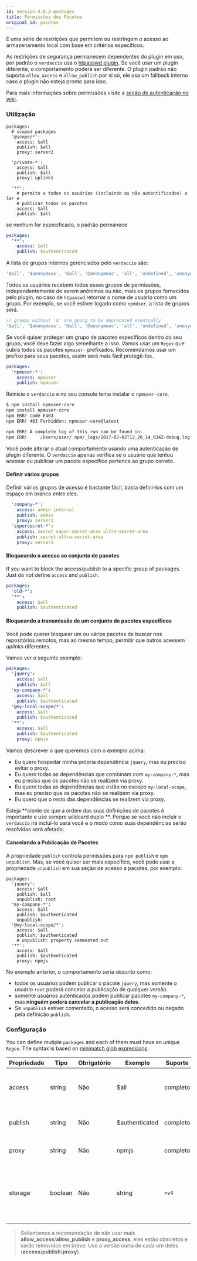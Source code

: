 ```yaml
---
id: version-4.0.2-packages
title: Permissões dos Pacotes
original_id: pacotes
---
```


É uma série de restrições que permitem ou restringem o acesso ao armazenamento local com base em critérios específicos.

As restrições de segurança permanecem dependentes do plugin em uso, por padrão o `verdaccio` usa o [htpasswd plugin](https://github.com/verdaccio/verdaccio-htpasswd). Se você usar um plugin diferente, o comportamento poderá ser diferente. O plugin padrão não suporta `allow_access` e `allow_publish` por si só, ele usa um fallback interno caso o plugin não esteja pronto para isso.

Para mais informações sobre permissões visite a [seção de autenticação no wiki](auth.md).

### Utilização

```yalm
packages:
  # scoped packages
  '@scope/*':
    access: $all
    publish: $all
    proxy: server2

  'private-*':
    access: $all
    publish: $all
    proxy: uplink1

  '**':
    # permite a todos os usuários (incluindo os não autentificados) a ler e
    # publicar todos os pacotes
    access: $all
    publish: $all
```

se nenhum for especificado, o padrão permanece

```yaml
packages:
  '**':
    access: $all
    publish: $authenticated
```

A lista de grupos internos gerenciados pelo `verdaccio` são:

```js
'$all', '$anonymous', '@all', '@anonymous', 'all', 'undefined', 'anonymous'
```

Todos os usuários recebem todos esses grupos de permissões, independentemente de serem anônimos ou não, mais os grupos fornecidos pelo plugin, no caso de `htpasswd` retornar o nome de usuário como um grupo. Por exemplo, se você estiver logado como `npmUser`, a lista de grupos será.

```js
// groups without '$' are going to be deprecated eventually
'$all', '$anonymous', '@all', '@anonymous', 'all', 'undefined', 'anonymous', 'npmUser'
```

Se você quiser proteger um grupo de pacotes específicos dentro do seu grupo, você deve fazer algo semelhante a isso. Vamos usar um `Regex` que cubra todos os pacotes `npmuser-` prefixados. Recomendamos usar um prefixo para seus pacotes, assim será mais fácil protegê-los.

```yaml
packages:
  'npmuser-*':
    access: npmuser
    publish: npmuser
```

Reinicie o `verdaccio` e no seu console tente instalar o `npmuser-core`.

```bash
$ npm install npmuser-core
npm install npmuser-core
npm ERR! code E403
npm ERR! 403 Forbidden: npmuser-core@latest

npm ERR! A complete log of this run can be found in:
npm ERR!     /Users/user/.npm/_logs/2017-07-02T12_20_14_834Z-debug.log
```

Você pode alterar o atual comportamento usando uma autenticação de plugin diferente. O `verdaccio` apenas verifica se o usuário que tentou acessar ou publicar um pacote específico pertence ao grupo correto.

#### Definir vários grupos

Definir vários grupos de acesso é bastante fácil, basta defini-los com um espaço em branco entre eles.

```yaml
  'company-*':
    access: admin internal
    publish: admin
    proxy: server1
  'supersecret-*':
    access: secret super-secret-area ultra-secret-area
    publish: secret ultra-secret-area
    proxy: server1
```

#### Bloqueando o acesso ao conjunto de pacotes

If you want to block the access/publish to a specific group of packages. Just do not define `access` and `publish`.

```yaml
packages:
  'old-*':
  '**':
    access: $all
    publish: $authenticated
```

#### Bloqueando a transmissão de um conjunto de pacotes específicos

Você pode querer bloquear um ou vários pacotes de buscar nos repositórios remotos, mas ao mesmo tempo, permitir que outros acessem *uplinks* diferentes.

Vamos ver o seguinte exemplo:

```yaml
packages:
  'jquery':
    access: $all
    publish: $all
  'my-company-*':
    access: $all
    publish: $authenticated
  '@my-local-scope/*':
    access: $all
    publish: $authenticated
  '**':
    access: $all
    publish: $authenticated
    proxy: npmjs
```

Vamos descrever o que queremos com o exemplo acima:

* Eu quero hospedar minha própria dependência `jquery`, mas eu preciso evitar o proxy.
* Eu quero todas as dependências que combinam com `my-company-*`, mas eu preciso que os pacotes não se realizem via proxy.
* Eu quero todas as dependências que estão no escopo `my-local-scope`, mas eu preciso que os pacotes não se realizem via proxy.
* Eu quero que o resto das dependências se realizem via proxy.

Esteja **ciente de que a ordem das suas definições de pacotes é importante e use sempre wildcard duplo **. Porque se você não incluir o `verdaccio` irá incluí-lo para você e o modo como suas dependências serão resolvidas será afetado.

#### Cancelando a Publicação de Pacotes

A propriedade `publish` controla permissões para `npm publish` e `npm unpublish`. Mas, se você quiser ser mais específico, você pode usar a propriedade `unpublish` em sua seção de acesso a pacotes, por exemplo:

```yalm
packages:
  'jquery':
    access: $all
    publish: $all
    unpublish: root
  'my-company-*':
    access: $all
    publish: $authenticated
    unpublish: 
  '@my-local-scope/*':
    access: $all
    publish: $authenticated
    # unpublish: property commented out
  '**':
    access: $all
    publish: $authenticated
    proxy: npmjs
```

No exemplo anterior, o comportamento seria descrito como:

* todos os usuários podem publicar o pacote `jquery`, mas somente o usuário `root` poderá cancelar a publicação de qualquer versão.
* somente usuários autenticados podem publicar pacotes `my-company-*`, mas **ninguém poderá cancelar a publicação deles**.
* Se `unpublish` estiver comentado, o acesso será concedido ou negado pela definição `publish`.

### Configuração

You can define mutiple `packages` and each of them must have an unique `Regex`. The syntax is based on [minimatch glob expressions](https://github.com/isaacs/minimatch).

| Propriedade | Tipo    | Obrigatório | Exemplo        | Suporte  | Descrição                                                                         |
| ----------- | ------- | ----------- | -------------- | -------- | --------------------------------------------------------------------------------- |
| access      | string  | Não         | $all           | completo | define os grupos com permissão para acessar os pacotes                            |
| publish     | string  | Não         | $authenticated | completo | define os grupos permitidos a publicar                                            |
| proxy       | string  | Não         | npmjs          | completo | limita a busca a um uplink específico                                             |
| storage     | boolean | Não         | string         | `>v4` | ele cria uma subpasta dentro da pasta de armazenamento para cada acesso ao pacote |

> Salientamos a recomendação de não usar mais **allow_access**/**allow_publish** e **proxy_access**, eles estão obsoletos e serão removidos em breve. Use a versão curta de cada um deles (**access**/**publish**/**proxy**).